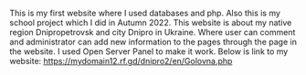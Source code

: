 This is my first website where I used databases and php. 
Also this is my school project which I did in Autumn 2022.
This website is about my native region Dnipropetrovsk and city Dnipro in Ukraine.
Where user can comment and administrator can add new information to the pages through the page in the website.
I used Open Server Panel to make it work.
Below is link to my website: 
https://mydomain12.rf.gd/dnipro2/en/Golovna.php
